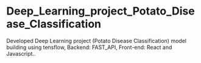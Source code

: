 # Deep_Learning_project_Potato_Disease_Classification
Developed Deep Learning project (Potato Disease Classification) model building using tensflow, Backend: FAST_API, Front-end: React and Javascript.. 
